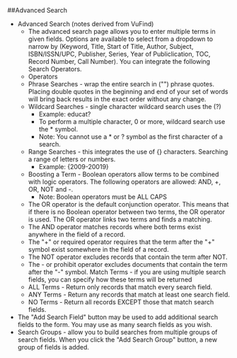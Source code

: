 ##Advanced Search
- Advanced Search (notes derived from VuFind)
  - The advanced search page allows you to enter multiple terms in given fields. Options are available to select from a dropdown to narrow by (Keyword, Title, Start of Title, Author, Subject, ISBN/ISSN/UPC, Publisher, Series, Year of Publiclication, TOC, Record Number, Call Number). You can integrate the following Search Operators.
   - Operators
    - Phrase Searches - wrap the entire search in ("") phrase quotes. Placing double quotes in the beginning and end of your set of words will bring back results in the exact order without any change.   
    - Wildcard Searches - single character wildcard search uses the (?) 
      - Example: educat?
      - To perform a multiple character, 0 or more, wildcard search use the * symbol.      
      - Note: You cannot use a * or ? symbol as the first character of a search.
    - Range Searches - this integrates the use of {} characters. Searching a range of letters or numbers. 
      - Example: {2009-20019} 
    - Boosting a Term - Boolean operators allow terms to be combined with logic operators. The following operators are      allowed: AND, +, OR, NOT and -.
      - Note: Boolean operators must be ALL CAPS
     - The OR operator is the default conjunction operator. This means that if there is no Boolean operator between two terms, the OR operator is used. The OR operator links two terms and finds a matching.
     - The AND operator matches records where both terms exist anywhere in the field of a record.
     - The "+" or required operator requires that the term after the "+" symbol exist somewhere in the field of a record.
     - The NOT operator excludes records that contain the term after NOT.
     - The - or prohibit operator excludes documents that contain the term after the "-" symbol.
   Match Terms - if you are using multiple search fields, you can specify how these terms will be returned 
    - ALL Terms - Return only records that match every search field.
    - ANY Terms - Return any records that match at least one search field.
    - NO Terms - Return all records EXCEPT those that match search fields.
 - The "Add Search Field" button may be used to add additional search fields to the form. You may use as many search fields as you wish.
 - Search Groups - allow you to build searches from multiple groups of search fields. When you click the "Add Search Group" button, a new group of fields is added.
